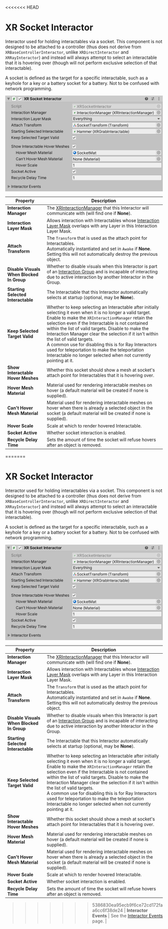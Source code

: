 <<<<<<< HEAD
# XR Socket Interactor

Interactor used for holding interactables via a socket. This component is not designed to be attached to a controller (thus does not derive from `XRBaseControllerInteractor`, unlike `XRDirectInteractor` and `XRRayInteractor`) and instead will always attempt to select an interactable that it is hovering over (though will not perform exclusive selection of that interactable).

A socket is defined as the target for a specific interactable, such as a keyhole for a key or a battery socket for a battery. Not to be confused with network programming.

![XRSocketInteractor component](images/xr-socket-interactor.png)

| **Property** | **Description** |
|---|---|
| **Interaction Manager** | The [XRInteractionManager](xr-interaction-manager.md) that this Interactor will communicate with (will find one if **None**). |
| **Interaction Layer Mask** | Allows interaction with Interactables whose [Interaction Layer Mask](interaction-layers.md) overlaps with any Layer in this Interaction Layer Mask. |
| **Attach Transform** | The `Transform` that is used as the attach point for Interactables.<br />Automatically instantiated and set in `Awake` if **None**.<br />Setting this will not automatically destroy the previous object. |
| **Disable Visuals When Blocked In Group** | Whether to disable visuals when this Interactor is part of an [Interaction Group](xr-interaction-group.md) and is incapable of interacting due to active interaction by another Interactor in the Group. |
| **Starting Selected Interactable** | The Interactable that this Interactor automatically selects at startup (optional, may be **None**). |
| **Keep Selected Target Valid** | Whether to keep selecting an Interactable after initially selecting it even when it is no longer a valid target.<br />Enable to make the `XRInteractionManager` retain the selection even if the Interactable is not contained within the list of valid targets. Disable to make the Interaction Manager clear the selection if it isn't within the list of valid targets.<br />A common use for disabling this is for Ray Interactors used for teleportation to make the teleportation Interactable no longer selected when not currently pointing at it. |
| **Show Interactable Hover Meshes** | Whether this socket should show a mesh at socket's attach point for Interactables that it is hovering over. |
| **Hover Mesh Material** | Material used for rendering interactable meshes on hover (a default material will be created if none is supplied). |
| **Can't Hover Mesh Material** | Material used for rendering interactable meshes on hover when there is already a selected object in the socket (a default material will be created if none is supplied). |
| **Hover Scale** | Scale at which to render hovered Interactable. |
| **Socket Active** | Whether socket interaction is enabled. |
| **Recycle Delay Time** | Sets the amount of time the socket will refuse hovers after an object is removed. |
=======
# XR Socket Interactor

Interactor used for holding interactables via a socket. This component is not designed to be attached to a controller (thus does not derive from `XRBaseControllerInteractor`, unlike `XRDirectInteractor` and `XRRayInteractor`) and instead will always attempt to select an interactable that it is hovering over (though will not perform exclusive selection of that interactable).

A socket is defined as the target for a specific interactable, such as a keyhole for a key or a battery socket for a battery. Not to be confused with network programming.

![XRSocketInteractor component](images/xr-socket-interactor.png)

| **Property** | **Description** |
|---|---|
| **Interaction Manager** | The [XRInteractionManager](xr-interaction-manager.md) that this Interactor will communicate with (will find one if **None**). |
| **Interaction Layer Mask** | Allows interaction with Interactables whose [Interaction Layer Mask](interaction-layers.md) overlaps with any Layer in this Interaction Layer Mask. |
| **Attach Transform** | The `Transform` that is used as the attach point for Interactables.<br />Automatically instantiated and set in `Awake` if **None**.<br />Setting this will not automatically destroy the previous object. |
| **Disable Visuals When Blocked In Group** | Whether to disable visuals when this Interactor is part of an [Interaction Group](xr-interaction-group.md) and is incapable of interacting due to active interaction by another Interactor in the Group. |
| **Starting Selected Interactable** | The Interactable that this Interactor automatically selects at startup (optional, may be **None**). |
| **Keep Selected Target Valid** | Whether to keep selecting an Interactable after initially selecting it even when it is no longer a valid target.<br />Enable to make the `XRInteractionManager` retain the selection even if the Interactable is not contained within the list of valid targets. Disable to make the Interaction Manager clear the selection if it isn't within the list of valid targets.<br />A common use for disabling this is for Ray Interactors used for teleportation to make the teleportation Interactable no longer selected when not currently pointing at it. |
| **Show Interactable Hover Meshes** | Whether this socket should show a mesh at socket's attach point for Interactables that it is hovering over. |
| **Hover Mesh Material** | Material used for rendering interactable meshes on hover (a default material will be created if none is supplied). |
| **Can't Hover Mesh Material** | Material used for rendering interactable meshes on hover when there is already a selected object in the socket (a default material will be created if none is supplied). |
| **Hover Scale** | Scale at which to render hovered Interactable. |
| **Socket Active** | Whether socket interaction is enabled. |
| **Recycle Delay Time** | Sets the amount of time the socket will refuse hovers after an object is removed. |
>>>>>>> 5386830ea95ecb9f6ce72cd172faa6cc6f38de24
| **Interactor Events** | See the [Interactor Events](interactor-events.md) page. |